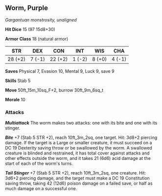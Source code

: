 ## Worm, Purple

*Gargantuan monstrosity, unaligned*

**Hit Dice** 15 (97 15d8+30)

**Armor Class** 18 (natural armor)

| STR     | DEX     | CON     | INT     | WIS     | CHA     |
|---------|---------|---------|---------|---------|---------|
| 28 (+2) |  7 (-1) | 22 (+2) |  1 (-2) |  8 (+0) |  4 (-1) |

**Saves** Physical 7, Evasion 10, Mental 9, Luck 9, save 9

**Skills** Stab 5

**Move** 50ft\_15m\_10sq\_F+2, burrow 30ft\_9m\_6sq\_t

**Morale** 10

### Attacks

***Multiattack*** The worm makes two attacks: one with its bite and one with its stinger.

***Bite*** +7 (Stab 5 STR +2), reach 10ft\_3m\_2sq, one target. Hit: 3d8+2 piercing damage. If the target is a Large or smaller creature, it must succeed on a DC 19 Dexterity saving throw or be swallowed by the worm. A swallowed creature is blinded and restrained, it has total cover against attacks and other effects outside the worm, and it takes 21 (6d6) acid damage at the start of each of the worm's turns.

***Tail Stinger*** +7 (Stab 5 STR +2), reach 10ft\_3m\_2sq, one creature. Hit: 3d6+2 piercing damage, and the target must make a DC 19 Constitution saving throw, taking 42 (12d6) poison damage on a failed save, or half as much damage on a successful one.

